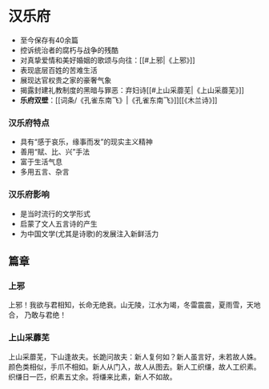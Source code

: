 # 汉乐府

- 至今保存有40余篇
- 控诉统治者的腐朽与战争的残酷
- 对真挚爱情和美好婚姻的歌颂与向往：[[#上邪|《上邪》]]
- 表现底层百姓的苦难生活
- 展现达官权贵之家的豪奢气象
- 揭露封建礼教制度的黑暗与罪恶：弃妇诗[[#上山采蘼芜|《上山采蘼芜》]]
- **乐府双壁**：[[词条/《孔雀东南飞》|《孔雀东南飞》]][[《木兰诗》]]

### 汉乐府特点

- 具有“感于哀乐，缘事而发”的现实主义精神
- 善用“赋、比、兴”手法
- 富于生活气息
- 多用五言、杂言

### 汉乐府影响

- 是当时流行的文学形式
- 启蒙了文人五言诗的产生
- 为中国文学(尤其是诗歌)的发展注入新鲜活力

## 篇章

### 上邪

上邪！我欲与君相知，长命无绝衰。山无陵，江水为竭，冬雷震震，夏雨雪，天地合， 乃敢与君绝！ 
### 上山采蘼芜

上山采蘼芜，下山逢故夫。长跪问故夫：新人复何如？新人虽言好，未若故人姝。颜色类相似，手爪不相如。新人从门入，故人从图去。新人工织缣，故人工织素。织缣日一匹，织素五丈余。将缣来比素，新人不如故。